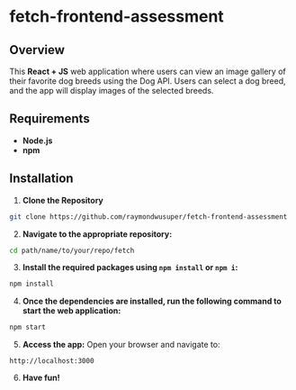# fetch-frontend-assessment
## Overview
This **React + JS** web application where users can view an image gallery of their favorite dog breeds using the Dog API. Users can select a dog breed, and the app will display images of the selected breeds.

## Requirements
- **Node.js**
- **npm**

## Installation
1. **Clone the Repository**
```bash
git clone https://github.com/raymondwusuper/fetch-frontend-assessment
```
2. **Navigate to the appropriate repository:**
```bash
cd path/name/to/your/repo/fetch
```
3. **Install the required packages using `npm install` or `npm i`:**
```bash
npm install
```
4. **Once the dependencies are installed, run the following command to start the web application:**
```bash
npm start
```
5. **Access the app:** Open your browser and navigate to:
```
http://localhost:3000
```
6. **Have fun!**
